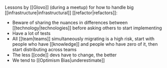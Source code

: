 Lessons by [[Glovo]] (during a meetup) for how to handle big [[infrastructure|infrastructural]] [[refactor|refactors]]:

- Beware of sharing the nuances in differences between [[technology|technologies]] before asking others to start implementing
- Have a lot of tests
- All [[team|teams]] simultaneously migrating is a high risk, start with people who have [[knowledge]] and people who have zero of it, then start distributing across teams 
- The less [[code]] devs have to change, the better
- We tend to [[Optimism Bias|underestimate]]